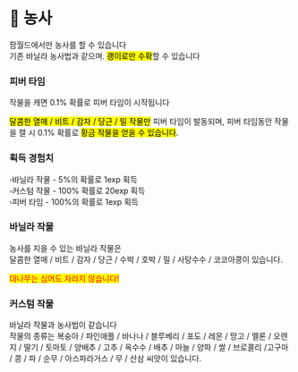 # 🌾 농사

팜월드에서만 농사를 할 수 있습니다\
기존 바닐라 농사법과 같으며. <mark style="background-color:yellow;">괭이로만 수확</mark>할 수 있습니다

### **피버 타임**

작물을 캐면 0.1% 확률로 피버 타임이 시작됩니다

<mark style="background-color:yellow;">달콤한 열매 / 비트 / 감자 / 당근 / 밀 작물만</mark> 피버 타임이 발동되며, 피버 타임동안 작물을 캘 시 0.1% 확률로 <mark style="background-color:yellow;">황금 작물을 얻을 수 있습니다</mark>.



### 획득 **경험치**

▫️바닐라 작물 -  5%의 확률로 1exp 획득 \
▫️커스텀 작물 - 100% 확률로 20exp 획득\
▫️피버 타임 - 100%의 확률로 1exp 획득



### **바닐라 작물**

농사를 지을 수 있는 바닐라 작물은\
달콤한 열매 / 비트 / 감자 / 당근 / 수박 / 호박 / 밀 / 사탕수수 / 코코아콩이 있습니다.

<mark style="color:red;">대나무는 심어도 자라지 않습니다!</mark>



### **커스텀 작물**

바닐라 작물과 농사법이 같습니다\
작물의 종류는 복숭아 / 파인애플 / 바나나 / 블루베리 / 포도 / 레몬 / 망고 / 멜론 / 오렌지 / 딸기 / 토마토 / 양배추 / 고추 / 옥수수 / 배추 / 마늘 / 양파 / 쌀 / 브로콜리 /고구마 / 콩 / 파 / 순무 / 아스파라거스 / 무 / 산삼 씨앗이 있습니다.
